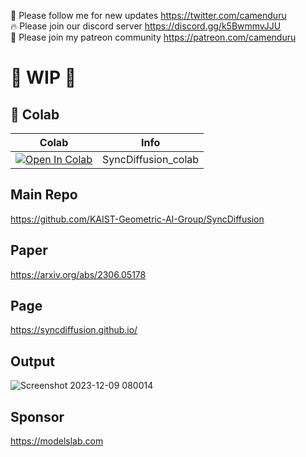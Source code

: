 🐣 Please follow me for new updates https://twitter.com/camenduru <br />
🔥 Please join our discord server https://discord.gg/k5BwmmvJJU <br />
🥳 Please join my patreon community https://patreon.com/camenduru <br />

# 🚦 WIP 🚦

## 🦒 Colab

| Colab | Info
| --- | --- |
[![Open In Colab](https://colab.research.google.com/assets/colab-badge.svg)](https://colab.research.google.com/github/camenduru/SyncDiffusion-colab/blob/main/SyncDiffusion_colab.ipynb) | SyncDiffusion_colab

## Main Repo
https://github.com/KAIST-Geometric-AI-Group/SyncDiffusion

## Paper
https://arxiv.org/abs/2306.05178

## Page
https://syncdiffusion.github.io/

## Output
![Screenshot 2023-12-09 080014](https://github.com/camenduru/SyncDiffusion-colab/assets/54370274/71915c97-29c2-471a-9bea-b736eb74cf3c)

## Sponsor
https://modelslab.com
